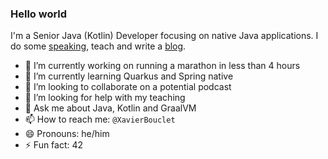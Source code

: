 ### Hello world

I'm a Senior Java (Kotlin) Developer focusing on native Java applications. I do some [speaking](https://www.montreal-jug.org/meetup/workshop-quarkus/), teach and write a [blog](https://mikrethor.github.io/blog/).


- 🔭 I’m currently working on running a marathon in less than 4 hours
- 🌱 I’m currently learning Quarkus and Spring native
- 👯 I’m looking to collaborate on a potential podcast
- 🤔 I’m looking for help with my teaching
- 💬 Ask me about Java, Kotlin and GraalVM
- 📫 How to reach me: `@XavierBouclet`
- 😄 Pronouns: he/him
- ⚡ Fun fact: 42
